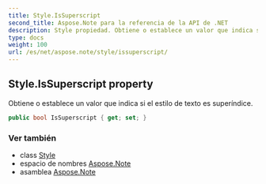 ```yaml
---
title: Style.IsSuperscript
second_title: Aspose.Note para la referencia de la API de .NET
description: Style propiedad. Obtiene o establece un valor que indica si el estilo de texto es superíndice.
type: docs
weight: 100
url: /es/net/aspose.note/style/issuperscript/
---
```

## Style.IsSuperscript property

Obtiene o establece un valor que indica si el estilo de texto es superíndice.

```csharp
public bool IsSuperscript { get; set; }
```

### Ver también

* class [Style](../)
* espacio de nombres [Aspose.Note](../../style/)
* asamblea [Aspose.Note](../../../)


